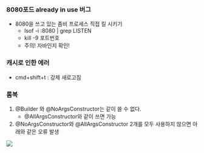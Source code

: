 ### 8080포드 already in use 버그

-  8080을 쓰고 있는 좀비 프로세스 직접 킬 시키기
    - lsof -i :8080 | grep LISTEN
    - kill -9 포트번호
    - 주의! 자바인지 확인!

### 캐시로 인한 에러
- cmd+shift+t : 강제 새로고침

### 롬복 
1. @Builder 와 @NoArgsConstructor는 같이 쓸 수 없다.
    - @AllArgsConstructor와 같이 쓰면 가능
2. @NoArgsConstructor와 @AllArgsConstructor 2개를 모두 사용하지 않으면 아래와 같은 오류 발생

![](https://i.imgur.com/Nf59sST.png)